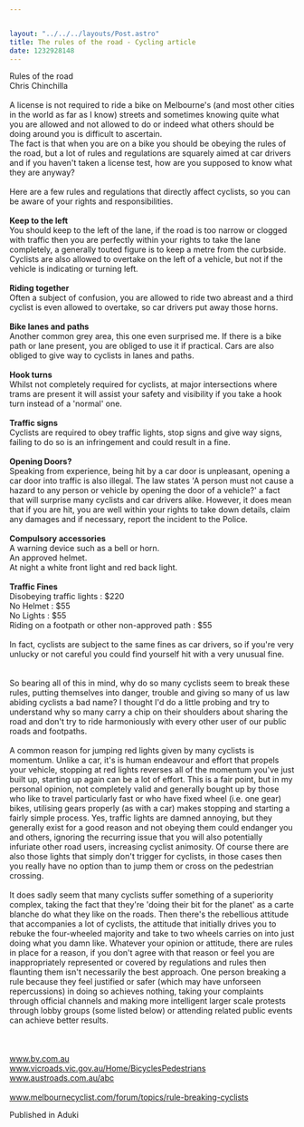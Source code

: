 ```yaml
---


layout: "../../../layouts/Post.astro"
title: The rules of the road - Cycling article
date: 1232928148
---
```

Rules of the road<br>Chris Chinchilla<br><br>A license is not required to ride a bike on Melbourne's (and most other cities in the world as far as I know) streets and sometimes knowing quite what you are allowed and not allowed to do or indeed what others should be doing around you is difficult to ascertain.<br>The fact is that when you are on a bike you should be obeying the rules of the road, but a lot of rules and regulations are squarely aimed at car drivers and if you haven't taken a license test, how are you supposed to know what they are anyway?<br><br>Here are a few rules and regulations that directly affect cyclists, so you can be aware of your rights and responsibilities.<br><br><b>Keep to the left</b><br>You should keep to the left of the lane, if the road is too narrow or clogged with traffic then you are perfectly within your rights to take the lane completely, a generally touted figure is to keep a metre from the curbside. Cyclists are also allowed to overtake on the left of a vehicle, but not if the vehicle is indicating or turning left. <br><br><b>Riding together</b><br>Often a subject of confusion, you are allowed to ride two abreast and a third cyclist is even allowed to overtake, so car drivers put away those horns.<br><br><b>Bike lanes and paths</b><br>Another common grey area, this one even surprised me. If there is a bike path or lane present, you are obliged to use it if practical. Cars are also obliged to give way to cyclists in lanes and paths.<br><br><b>Hook turns</b><br>Whilst not completely required for cyclists, at major intersections where trams are present it will assist your safety and visibility if you take a hook turn instead of a 'normal' one.<br><br><b>Traffic signs</b><br>Cyclists are required to obey traffic lights, stop signs and give way signs, failing to do so is an infringement and could result in a fine.<br><br><b>Opening Doors?</b><br>Speaking from experience, being hit by a car door is unpleasant, opening a car door into traffic is also illegal. The law states 'A person must not cause a hazard to any person or vehicle by opening the door of a vehicle?' a fact that will surprise many cyclists and car drivers alike. However, it does mean that if you are hit, you are well within your rights to take down details, claim any damages and if necessary, report the incident to the Police.<br><br><b>Compulsory accessories</b><br>A warning device such as a bell or horn.<br>An approved helmet.<br>At night a white front light and red back light.<br><br><b>Traffic Fines</b><br>Disobeying traffic lights : $220<br>No Helmet : $55<br>No Lights : $55<br>Riding on a footpath or other non-approved path : $55<br><br>In fact, cyclists are subject to the same fines as car drivers, so if you're very unlucky or not careful you could find yourself hit with a very unusual fine.<br><br><br>So bearing all of this in mind, why do so many cyclists seem to break these rules, putting themselves into danger, trouble and giving so many of us law abiding cyclists a bad name? I thought I'd do a little probing and try to understand why so many carry a chip on their shoulders about sharing the road and don't try to ride harmoniously with every other user of our public roads and footpaths.<br><br>A common reason for jumping red lights given by many cyclists is momentum. Unlike a car, it's is human endeavour and effort that propels your vehicle, stopping at red lights reverses all of the momentum you've just built up, starting up again can be a lot of effort. This is a fair point, but in my personal opinion, not completely valid and generally bought up by those who like to travel particularly fast or who have fixed wheel (i.e. one gear) bikes, utilising gears properly (as with a car) makes stopping and starting a fairly simple process. Yes, traffic lights are damned annoying, but they generally exist for a good reason and not obeying them could endanger you and others, ignoring the recurring issue that you will also potentially infuriate other road users, increasing cyclist animosity. Of course there are also those lights that simply don't trigger for cyclists, in those cases then you really have no option than to jump them or cross on the pedestrian crossing.<br><br>It does sadly seem that many cyclists suffer something of a superiority complex, taking the fact that they're 'doing their bit for the planet' as a carte blanche do what they like on the roads. Then there's the rebellious attitude that accompanies a lot of cyclists, the attitude that initially drives you to rebuke the four-wheeled majority and take to two wheels carries on into just doing what you damn like. Whatever your opinion or attitude, there are rules in place for a reason, if you don't agree with that reason or feel you are inappropriately represented or covered by regulations and rules then flaunting them isn't necessarily the best approach. One person breaking a rule because they feel justified or safer (which may have unforseen repercussions) in doing so achieves nothing, taking your complaints through official channels and making more intelligent larger scale protests through lobby groups (some listed below) or attending related public events can achieve better results.<br><br><br><br>www.bv.com.au<br>www.vicroads.vic.gov.au/Home/BicyclesPedestrians<br>www.austroads.com.au/abc<br><br>www.melbournecyclist.com/forum/topics/rule-breaking-cyclists<br>


Published in Aduki
